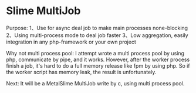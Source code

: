 Slime MultiJob
========

Purpose:
1、Use for async deal job to make main processes none-blocking
2、Using multi-process mode to deal job faster
3、Low aggregation, easily integration in any php-framework or your own project

Why not multi process pool:
I attempt wrote a multi process pool by using php, communicate by pipe, and it works.
However, after the worker process finish a job, it's hard to do a full memory release like fpm by using php.
So if the worker script has memory leak, the result is unfortunately.

Next:
It will be a MetalSlime MultiJob write by c, using multi process pool.